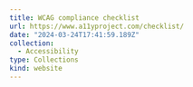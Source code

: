 ```yaml
---
title: WCAG compliance checklist
url: https://www.a11yproject.com/checklist/
date: "2024-03-24T17:41:59.189Z"
collection:
  - Accessibility
type: Collections
kind: website
---
```

